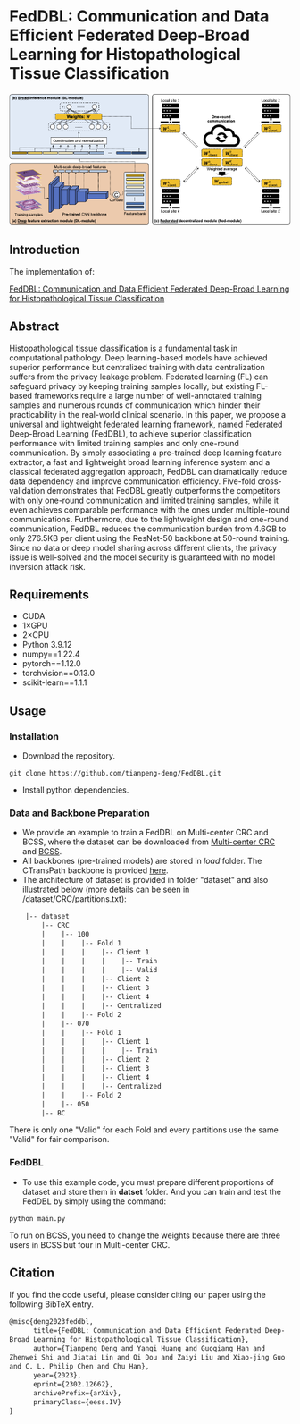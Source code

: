 # FedDBL: Communication and Data Efficient Federated Deep-Broad Learning for Histopathological Tissue Classification
![outline](FedDBL)

## Introduction
The implementation of:

[FedDBL: Communication and Data Efficient Federated Deep-Broad Learning for Histopathological Tissue Classification](https://arxiv.org/abs/2302.12662)

## Abstract
Histopathological tissue classification is a fundamental task in computational pathology. Deep learning-based models have achieved superior performance but centralized training with data centralization suffers from the privacy leakage problem. Federated learning (FL) can safeguard privacy by keeping training samples locally, but existing FL-based frameworks require a large number of well-annotated training samples and numerous rounds of communication which hinder their practicability in the real-world clinical scenario. In this paper, we propose a universal and lightweight federated learning framework, named Federated Deep-Broad Learning (FedDBL), to achieve superior classification performance with limited training samples and only one-round communication. By simply associating a pre-trained deep learning feature extractor, a fast and lightweight broad learning inference system and a classical federated aggregation approach, FedDBL can dramatically reduce data dependency and improve communication efficiency. Five-fold cross-validation demonstrates that FedDBL greatly outperforms the competitors with only one-round communication and limited training samples, while it even achieves comparable performance with the ones under multiple-round communications. Furthermore, due to the lightweight design and one-round communication, FedDBL reduces the communication burden from 4.6GB to only 276.5KB per client using the ResNet-50 backbone at 50-round training. Since no data or deep model sharing across different clients, the privacy issue is well-solved and the model security is guaranteed with no model inversion attack risk.

## Requirements
- CUDA
- 1×GPU
- 2×CPU
- Python 3.9.12
- numpy==1.22.4
- pytorch==1.12.0
- torchvision==0.13.0
- scikit-learn==1.1.1


## Usage
### Installation
- Download the repository.
```
git clone https://github.com/tianpeng-deng/FedDBL.git
```
- Install python dependencies.

### Data and Backbone Preparation
- We provide an example to train a FedDBL on Multi-center CRC and BCSS, where the dataset can be downloaded from [Multi-center CRC](https://doi.org/10.1016/j.ebiom.2020.103054) and [BCSS](https://bcsegmentation.grand-challenge.org/). 
- All backbones (pre-trained models) are stored in *load* folder. The CTransPath backbone is provided [here](https://github.com/Xiyue-Wang/TransPath). 
- The architecture of dataset is provided in folder "dataset" and also illustrated below (more details can be seen in /dataset/CRC/partitions.txt):
```
    |-- dataset
        |-- CRC
        |    |-- 100
        |    |    |-- Fold 1
        |    |    |    |-- Client 1
        |    |    |    |    |-- Train 
        |    |    |    |    |-- Valid
        |    |    |    |-- Client 2
        |    |    |    |-- Client 3
        |    |    |    |-- Client 4
        |    |    |    |-- Centralized
        |    |    |-- Fold 2
        |    |-- 070
        |    |    |-- Fold 1
        |    |    |    |-- Client 1
        |    |    |    |    |-- Train 
        |    |    |    |-- Client 2
        |    |    |    |-- Client 3
        |    |    |    |-- Client 4
        |    |    |    |-- Centralized
        |    |    |-- Fold 2
        |    |-- 050
        |-- BC
```

There is only one "Valid" for each Fold and every partitions use the same "Valid" for fair comparison.

### FedDBL
-  To use this example code, you must prepare different proportions of dataset and store them in **datset** folder. And you can train and test the FedDBL by simply using the command:

```
python main.py
```


To run on BCSS, you need to change the weights because there are three users in BCSS but four in Multi-center CRC.
## Citation
If you find the code useful, please consider citing our paper using the following BibTeX entry.
```
@misc{deng2023feddbl,
      title={FedDBL: Communication and Data Efficient Federated Deep-Broad Learning for Histopathological Tissue Classification}, 
      author={Tianpeng Deng and Yanqi Huang and Guoqiang Han and Zhenwei Shi and Jiatai Lin and Qi Dou and Zaiyi Liu and Xiao-jing Guo and C. L. Philip Chen and Chu Han},
      year={2023},
      eprint={2302.12662},
      archivePrefix={arXiv},
      primaryClass={eess.IV}
}

```
